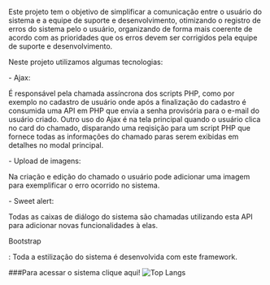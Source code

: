 Este projeto tem o objetivo de simplificar a comunicação entre o usuário do sistema e a equipe de suporte e desenvolvimento, otimizando o registro de erros do sistema pelo o usuário, organizando de forma mais coerente de acordo com as prioridades que os erros devem ser corrigidos pela equipe de suporte e desenvolvimento. 

Neste projeto utilizamos algumas tecnologias:
<p>- Ajax:</p> É responsável pela chamada assíncrona dos scripts PHP, como por exemplo no cadastro de usuário onde após a finalização do cadastro é consumida uma API em PHP que envia a senha provisória para o e-mail do usuário criado.
        Outro uso do Ajax é na tela principal quando o usuário clica no card do chamado, disparando uma reqisição para um script PHP que fornece todas as informações do chamado paras serem exibidas em detalhes no modal principal.
<br>
<p>- Upload de imagens:</p> Na criação e edição do chamado o usuário pode adicionar uma imagem para exemplificar o erro ocorrido no sistema.
<br>
<p>- Sweet alert:</p> Todas as caixas de diálogo do sistema são chamadas utilizando esta API para adicionar novas funcionalidades à elas.
<br>
<p>Bootstrap</p>: Toda a estilização do sistema é desenvolvida com este framework.

###Para acessar o sistema clique aqui! ![Top Langs](https://img.shields.io/badge/website-000000?style=for-the-badge&logo=About.me&logoColor=white)
